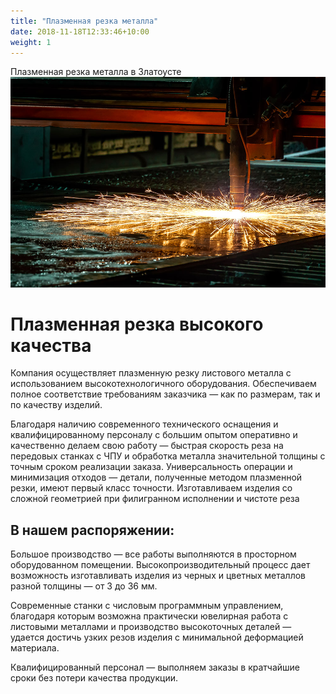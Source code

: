 ```yaml
---
title: "Плазменная резка металла"
date: 2018-11-18T12:33:46+10:00
weight: 1
---
```


Плазменная резка металла в Златоусте
![Accounting Services](/images/work.jpg)

# Плазменная резка высокого качества

Компания осуществляет плазменную резку листового металла с использованием высокотехнологичного оборудования. Обеспечиваем полное соответствие требованиям заказчика — как по размерам, так и по качеству изделий.

Благодаря наличию современного технического оснащения и квалифицированному персоналу с большим опытом оперативно и качественно делаем свою работу — быстрая скорость реза на передовых станках с ЧПУ и обработка металла значительной толщины с точным сроком реализации заказа.
Универсальность операции и минимизация отходов — детали, полученные методом плазменной резки, имеют первый класс точности. Изготавливаем изделия со сложной геометрией при филигранном исполнении и чистоте реза

## В нашем распоряжении:

Большое производство — все работы выполняются в просторном оборудованном помещении. Высокопроизводительный процесс дает возможность изготавливать изделия из черных и цветных металлов разной толщины — от 3 до 36 мм.

Современные станки с числовым программным управлением, благодаря которым возможна практически ювелирная работа с листовыми металлами и производство высокоточных деталей — удается достичь узких резов изделия с минимальной деформацией материала.

Квалифицированный персонал — выполняем заказы в кратчайшие сроки без потери качества продукции.






